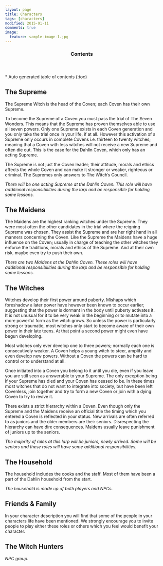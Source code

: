 ```yaml
---
layout: page
title: Characters
tags: [characters]
modified: 2015-01-11
comments: true
image:
  feature: sample-image-1.jpg
---
```


<section id="table-of-contents" class="toc">
  <header>
    <h3>Contents</h3>
  </header>
<div id="drawer" markdown="1">
*  Auto generated table of contents
{:toc}
</div>
</section><!-- /#table-of-contents -->

## The Supreme

The Supreme Witch is the head of the Coven; each Coven has their own Supreme. 

To become the Supreme of a Coven you must pass the trial of The Seven Wonders. This means that the Supreme has proven themselves able to use all seven powers. Only one Supreme exists in each Coven generation and you only take the trial once in your life, if at all. However this activation of a Supreme only occurs in complete Covens i.e. thirteen to twenty witches; meaning that a Coven with less witches will not receive a new Supreme and often die out. This is the case for the Dahlin Coven, which only has an acting Supreme.

The Supreme is not just the Coven leader; their attitude, morals and ethics affects the whole Coven and can make it stronger or weaker, righteous or criminal. The Supremes only answers to The Witch’s Council.

*There will be one acting Supreme at the Dahlin Coven. This role will have additional responsibilities during the larp and be responsible for holding some lessons.*

## The Maidens

The Maidens are the highest ranking witches under the Supreme. They were most often the other candidates in the trial where the reigning Supreme was chosen. They assist the Supreme and are her right hand in all manners concerning the Coven. Like the Supreme the Maidens have a huge influence on the Coven; usually in charge of teaching the other witches they enforce the traditions, morals and ethics of the Supreme. And at their own risk, maybe even try to push their own.

*There are two Maidens at the Dahlin Coven. These roles will have additional responsibilities during the larp and be responsible for holding some lessons.*

## The Witches

Witches develop their first power around puberty. Mishaps which foreshadow a later power have however been known to occur earlier; suggesting that the power is dormant in the body until puberty activates it. It is not unusual for it to be very weak in the beginning or to mutate into a more powerful form as the witch grows. So unless the power is particularly strong or traumatic, most witches only start to become aware of their own power in their late teens. At that point a second power might even have begun developing.

Most witches only ever develop one to three powers; normally each one is consecutively weaker. A Coven helps a young witch to steer, amplify and even develop new powers. Without a Coven the powers can be hard to control or to understand at all. 

Once initiated into a Coven you belong to it until you die, even if you leave you are still seen as answerable to your Supreme. The only exception being if your Supreme has died and your Coven has ceased to be. In these times most witches that do not want to integrate into society, but have been left Covenless, join together and try to form a new Coven or join with a dying Coven to try to revive it. 

There exists a strict hierarchy within a Coven. Even though only the Supreme and the Maidens receive an official title the timing which you entered a Coven is reflected in your status. New arrivals are often referred to as juniors and the older members are their seniors. Disrespecting the hierarchy can have dire consequences. Maidens usually leave punishment of juniors up to the seniors.

*The majority of roles at this larp will be juniors, newly arrived. Some will be seniors and these roles will have some additional responsibilities.*

## The Household

The household includes the cooks and the staff. Most of them have been a part of the Dahlin household from the start. 

*The household is made up of both players and NPCs.*

## Friends & Family

In your character description you will find that some of the people in your characters life have been mentioned. We strongly encourage you to invite people to play either these roles or others which you feel would benefit your character. 

## The Witch Hunters

*NPC group.*
